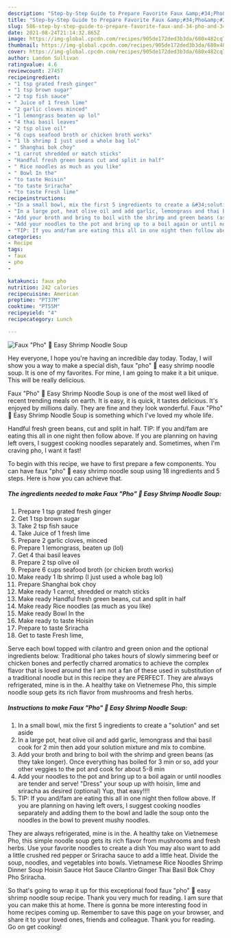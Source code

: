 ```yaml
---
description: "Step-by-Step Guide to Prepare Favorite Faux &amp;#34;Pho&amp;#34; 🍜 Easy Shrimp Noodle Soup"
title: "Step-by-Step Guide to Prepare Favorite Faux &amp;#34;Pho&amp;#34; 🍜 Easy Shrimp Noodle Soup"
slug: 586-step-by-step-guide-to-prepare-favorite-faux-and-34-pho-and-34-easy-shrimp-noodle-soup
date: 2021-08-24T21:14:32.865Z
image: https://img-global.cpcdn.com/recipes/905de172ded3b3da/680x482cq70/faux-pho-easy-shrimp-noodle-soup-recipe-main-photo.jpg
thumbnail: https://img-global.cpcdn.com/recipes/905de172ded3b3da/680x482cq70/faux-pho-easy-shrimp-noodle-soup-recipe-main-photo.jpg
cover: https://img-global.cpcdn.com/recipes/905de172ded3b3da/680x482cq70/faux-pho-easy-shrimp-noodle-soup-recipe-main-photo.jpg
author: Landon Sullivan
ratingvalue: 4.6
reviewcount: 27457
recipeingredient:
- "1 tsp grated fresh ginger"
- "1 tsp brown sugar"
- "2 tsp fish sauce"
- " Juice of 1 fresh lime"
- "2 garlic cloves minced"
- "1 lemongrass beaten up lol"
- "4 thai basil leaves"
- "2 tsp olive oil"
- "6 cups seafood broth or chicken broth works"
- "1 lb shrimp I just used a whole bag lol"
- " Shanghai bok choy"
- "1 carrot shredded or match sticks"
- "Handful fresh green beans cut and split in half"
- " Rice noodles as much as you like"
- " Bowl In the"
- "to taste Hoisin"
- "to taste Sriracha"
- "to taste Fresh lime"
recipeinstructions:
- "In a small bowl, mix the first 5 ingredients to create a &#34;solution&#34; and set aside"
- "In a large pot, heat olive oil and add garlic, lemongrass and thai basil cook for 2 min then add your solution mixture and mix to combine."
- "Add your broth and bring to boil with the shrimp and green beans (as they take longer). Once everything has boiled for 3 min or so, add your other veggies to the pot and cook for about 5-8 min"
- "Add your noodles to the pot and bring up to a boil again or until noodles are tender and serve! &#34;Dress&#34; your soup up with hoisin, lime and sriracha as desired (optional) Yup, that easy!!!!"
- "TIP: If you and/fam are eating this all in one night then follow above. If you are planning on having left overs, I suggest cooking noodles separately and adding them to the bowl and ladle the soup onto the noodles in the bowl to prevent mushy noodles."
categories:
- Recipe
tags:
- faux
- pho
- 

katakunci: faux pho  
nutrition: 242 calories
recipecuisine: American
preptime: "PT37M"
cooktime: "PT55M"
recipeyield: "4"
recipecategory: Lunch

---
```



![Faux &#34;Pho&#34; 🍜 Easy Shrimp Noodle Soup](https://img-global.cpcdn.com/recipes/905de172ded3b3da/680x482cq70/faux-pho-easy-shrimp-noodle-soup-recipe-main-photo.jpg)

Hey everyone, I hope you're having an incredible day today. Today, I will show you a way to make a special dish, faux &#34;pho&#34; 🍜 easy shrimp noodle soup. It is one of my favorites. For mine, I am going to make it a bit unique. This will be really delicious.

Faux &#34;Pho&#34; 🍜 Easy Shrimp Noodle Soup is one of the most well liked of recent trending meals on earth. It is easy, it is quick, it tastes delicious. It's enjoyed by millions daily. They are fine and they look wonderful. Faux &#34;Pho&#34; 🍜 Easy Shrimp Noodle Soup is something which I've loved my whole life.

Handful fresh green beans, cut and split in half. TIP: If you and/fam are eating this all in one night then follow above. If you are planning on having left overs, I suggest cooking noodles separately and. Sometimes, when I&#39;m craving pho, I want it fast!


To begin with this recipe, we have to first prepare a few components. You can have faux &#34;pho&#34; 🍜 easy shrimp noodle soup using 18 ingredients and 5 steps. Here is how you can achieve that.

<!--inarticleads1-->

##### The ingredients needed to make Faux &#34;Pho&#34; 🍜 Easy Shrimp Noodle Soup:

1. Prepare 1 tsp grated fresh ginger
1. Get 1 tsp brown sugar
1. Take 2 tsp fish sauce
1. Take  Juice of 1 fresh lime
1. Prepare 2 garlic cloves, minced
1. Prepare 1 lemongrass, beaten up (lol)
1. Get 4 thai basil leaves
1. Prepare 2 tsp olive oil
1. Prepare 6 cups seafood broth (or chicken broth works)
1. Make ready 1 lb shrimp (I just used a whole bag lol)
1. Prepare  Shanghai bok choy
1. Make ready 1 carrot, shredded or match sticks
1. Make ready Handful fresh green beans, cut and split in half
1. Make ready  Rice noodles (as much as you like)
1. Make ready  Bowl In the
1. Make ready to taste Hoisin
1. Prepare to taste Sriracha
1. Get to taste Fresh lime,


Serve each bowl topped with cilantro and green onion and the optional ingredients below. Traditional pho takes hours of slowly simmering beef or chicken bones and perfectly charred aromatics to achieve the complex flavor that is loved around the I am not a fan of these used in substitution of a traditional noodle but in this recipe they are PERFECT. They are always refrigerated, mine is in the. A healthy take on Vietnemese Pho, this simple noodle soup gets its rich flavor from mushrooms and fresh herbs. 

<!--inarticleads2-->

##### Instructions to make Faux &#34;Pho&#34; 🍜 Easy Shrimp Noodle Soup:

1. In a small bowl, mix the first 5 ingredients to create a &#34;solution&#34; and set aside
1. In a large pot, heat olive oil and add garlic, lemongrass and thai basil cook for 2 min then add your solution mixture and mix to combine.
1. Add your broth and bring to boil with the shrimp and green beans (as they take longer). Once everything has boiled for 3 min or so, add your other veggies to the pot and cook for about 5-8 min
1. Add your noodles to the pot and bring up to a boil again or until noodles are tender and serve! &#34;Dress&#34; your soup up with hoisin, lime and sriracha as desired (optional) Yup, that easy!!!!
1. TIP: If you and/fam are eating this all in one night then follow above. If you are planning on having left overs, I suggest cooking noodles separately and adding them to the bowl and ladle the soup onto the noodles in the bowl to prevent mushy noodles.


They are always refrigerated, mine is in the. A healthy take on Vietnemese Pho, this simple noodle soup gets its rich flavor from mushrooms and fresh herbs. Use your favorite noodles to create a dish You may also want to add a little crushed red pepper or Sriracha sauce to add a little heat. Divide the soup, noodles, and vegetables into bowls. Vietnamese Rice Noodles Shrimp Dinner Soup Hoisin Sauce Hot Sauce Cilantro Ginger Thai Basil Bok Choy Pho Sriracha. 

So that's going to wrap it up for this exceptional food faux &#34;pho&#34; 🍜 easy shrimp noodle soup recipe. Thank you very much for reading. I am sure that you can make this at home. There is gonna be more interesting food in home recipes coming up. Remember to save this page on your browser, and share it to your loved ones, friends and colleague. Thank you for reading. Go on get cooking!
